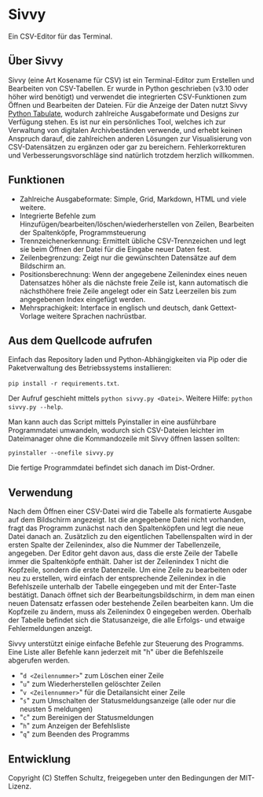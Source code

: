 # Sivvy
Ein CSV-Editor für das Terminal.

## Über Sivvy

Sivvy (eine Art Kosename für CSV) ist ein Terminal-Editor zum Erstellen und Bearbeiten von CSV-Tabellen. Er wurde in Python geschrieben (v3.10 oder höher wird benötigt) und verwendet die integrierten CSV-Funktionen zum Öffnen und Bearbeiten der Dateien. Für die Anzeige der Daten nutzt Sivvy [Python Tabulate](https://pypi.org/project/tabulate/), wodurch zahlreiche Ausgabeformate und Designs zur Verfügung stehen. Es ist nur ein persönliches Tool, welches ich zur Verwaltung von digitalen Archivbeständen verwende, und erhebt keinen Anspruch darauf, die zahlreichen anderen Lösungen zur Visualisierung von CSV-Datensätzen zu ergänzen oder gar zu bereichern. Fehlerkorrekturen und Verbesserungsvorschläge sind natürlich trotzdem herzlich willkommen. 

## Funktionen

* Zahlreiche Ausgabeformate: Simple, Grid, Markdown, HTML und viele weitere.
* Integrierte Befehle zum Hinzufügen/bearbeiten/löschen/wiederherstellen von Zeilen, Bearbeiten der Spaltenköpfe, Programmsteuerung
* Trennzeichenerkennung: Ermittelt übliche CSV-Trennzeichen und legt sie beim Öffnen der Datei für die Eingabe neuer Daten fest.
* Zeilenbegrenzung: Zeigt nur die gewünschten Datensätze auf dem Bildschirm an.
* Positionsberechnung: Wenn der angegebene Zeilenindex eines neuen Datensatzes höher als die nächste freie Zeile ist, kann automatisch die nächsthöhere freie Zeile angelegt oder ein Satz Leerzeilen bis zum angegebenen Index eingefügt werden.
* Mehrsprachigkeit: Interface in englisch und deutsch, dank Gettext-Vorlage weitere Sprachen nachrüstbar.

## Aus dem Quellcode aufrufen

Einfach das Repository laden und Python-Abhängigkeiten via Pip oder die Paketverwaltung des Betriebssystems installieren: 

`pip install -r requirements.txt`. 

Der Aufruf geschieht mittels `python sivvy.py <Datei>`. Weitere Hilfe: `python sivvy.py --help`. 

Man kann auch das Script mittels Pyinstaller in eine ausführbare Programmdatei umwandeln, wodurch sich CSV-Dateien leichter im Dateimanager ohne die Kommandozeile mit Sivvy öffnen lassen sollten: 

`pyinstaller --onefile sivvy.py`

Die fertige Programmdatei befindet sich danach im Dist-Ordner. 

## Verwendung

Nach dem Öffnen einer CSV-Datei wird die Tabelle als formatierte Ausgabe auf dem Bildschirm angezeigt. Ist die angegebene Datei nicht vorhanden, fragt das Programm zunächst nach den Spaltenköpfen und legt die neue Datei danach an. Zusätzlich zu den eigentlichen Tabellenspalten wird in der ersten Spalte der Zeilenindex, also die Nummer der Tabellenzeile, angegeben. Der Editor geht davon aus, dass die erste Zeile der Tabelle immer die Spaltenköpfe enthält. Daher ist der Zeilenindex 1 nicht die Kopfzeile, sondern die erste Datenzeile. Um eine Zeile zu bearbeiten oder neu zu erstellen, wird einfach der entsprechende Zeilenindex in die Befehlszeile unterhalb der Tabelle eingegeben und mit der Enter-Taste bestätigt. Danach öffnet sich der Bearbeitungsbildschirm, in dem man einen neuen Datensatz erfassen oder bestehende Zeilen bearbeiten kann. Um die Kopfzeile zu ändern, muss als Zeilenindex 0 eingegeben werden. Oberhalb der Tabelle befindet sich die Statusanzeige, die alle Erfolgs- und etwaige Fehlermeldungen anzeigt.

Sivvy unterstützt einige einfache Befehle zur Steuerung des Programms. Eine Liste aller Befehle kann jederzeit mit "h" über die Befehlszeile abgerufen werden.

* "`d <Zeilennummer>`" zum Löschen einer Zeile
* "`u`" zum Wiederherstellen gelöschter Zeilen
* "`v <Zeilennummer>`" für die Detailansicht einer Zeile
* "`s`" zum Umschalten der Statusmeldungsanzeige (alle oder nur die neusten 5 meldungen)
* "`c`" zum Bereinigen der Statusmeldungen
* "`h`" zum Anzeigen der Befehlsliste
* "`q`" zum Beenden des Programms

## Entwicklung

Copyright (C) Steffen Schultz, freigegeben unter den Bedingungen der MIT-Lizenz. 
